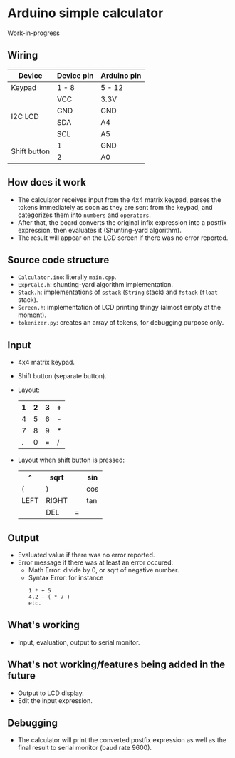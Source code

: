 # Arduino simple calculator
Work-in-progress

## Wiring
<table class="tg">
<thead>
  <tr>
    <th class="tg-1wig">Device</th>
    <th class="tg-1wig">Device pin</th>
    <th class="tg-1wig">Arduino pin</th>
  </tr>
</thead>
<tbody>
  <tr>
    <td class="tg-1wig">Keypad</td>
    <td class="tg-0lax">1 - 8</td>
    <td class="tg-0lax">5 - 12</td>
  </tr>
  <tr>
    <td class="tg-1wig" rowspan="4">I2C LCD</td>
    <td class="tg-0lax">VCC</td>
    <td class="tg-0lax">3.3V</td>
  </tr>
  <tr>
    <td class="tg-0lax">GND</td>
    <td class="tg-0lax">GND</td>
  </tr>
  <tr>
    <td class="tg-0lax">SDA</td>
    <td class="tg-0lax">A4</td>
  </tr>
  <tr>
    <td class="tg-0lax">SCL</td>
    <td class="tg-0lax">A5</td>
  </tr>
  <tr>
    <td class="tg-1wig" rowspan="2">Shift button</td>
    <td class="tg-0lax">1</td>
    <td class="tg-0lax">GND</td>
  </tr>
  <tr>
    <td class="tg-0lax">2</td>
    <td class="tg-0lax">A0</td>
  </tr>
</tbody>
</table>

## How does it work
- The calculator receives input from the 4x4 matrix keypad, parses the tokens immediately as soon as they are sent from the keypad, and categorizes them into ``numbers`` and ``operators``.
- After that, the board converts the original infix expression into a postfix expression, then evaluates it (Shunting-yard algorithm).
- The result will appear on the LCD screen if there was no error reported.

## Source code structure
- ``Calculator.ino``: literally ``main.cpp``.
- ``ExprCalc.h``: shunting-yard algorithm implementation.
- ``Stack.h``: implementations of ``sstack`` (``String`` stack) and ``fstack`` (``float`` stack).
- ``Screen.h``: implementation of LCD printing thingy (almost empty at the moment).
- ``tokenizer.py``: creates an array of tokens, for debugging purpose only.

## Input
- 4x4 matrix keypad.
- Shift button (separate button).
- Layout:
  <table class="tg">
    <tbody>
    <tr>
      <th class="tg-0lax">1</th>
      <th class="tg-0lax">2</th>
      <th class="tg-0lax">3</th>
      <th class="tg-0lax">+</th>
    </tr>
    <tr>
      <td class="tg-0lax">4</td>
      <td class="tg-0lax">5</td>
      <td class="tg-0lax">6</td>
      <td class="tg-0lax">-</td>
    </tr>
    <tr>
      <td class="tg-0lax">7</td>
      <td class="tg-0lax">8</td>
      <td class="tg-0lax">9</td>
      <td class="tg-0lax">*</td>
    </tr>
    <tr>
      <td class="tg-0lax">.</td>
      <td class="tg-0lax">0</td>
      <td class="tg-0lax">=</td>
      <td class="tg-0lax">/</td>
    </tr>
  </tbody>
  </table>

- Layout when shift button is pressed:
  <table class="tg">
  <tbody>
    <tr>
      <th class="tg-0lax">^</th>
      <th class="tg-0lax">sqrt</th>
      <th class="tg-0lax"></th>
      <th class="tg-0lax">sin</th>
    </tr>
    <tr>
      <td class="tg-0lax">(</td>
      <td class="tg-0lax">)</td>
      <td class="tg-0lax"></td>
      <td class="tg-0lax">cos</td>
    </tr>
    <tr>
      <td class="tg-0lax">LEFT</td>
      <td class="tg-0lax">RIGHT</td>
      <td class="tg-0lax"></td>
      <td class="tg-0lax">tan</td>
    </tr>
    <tr>
      <td class="tg-0lax"></td>
      <td class="tg-0lax">DEL</td>
      <td class="tg-0lax">=</td>
      <td class="tg-0lax"></td>
    </tr>
  </tbody>
  </table>

## Output
- Evaluated value if there was no error reported.
- Error message if there was at least an error occured:
  - Math Error: divide by 0, or sqrt of negative number.
  - Syntax Error: for instance
    ```
    1 * + 5
    4.2 - ( * 7 )
    etc.
    ```

## What's working
- Input, evaluation, output to serial monitor.

## What's not working/features being added in the future
- Output to LCD display.
- Edit the input expression.

## Debugging
- The calculator will print the converted postfix expression as well as the final result to serial monitor (baud rate 9600).
